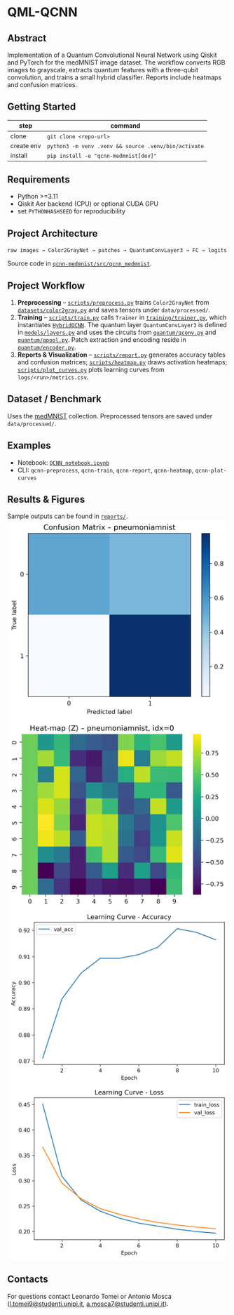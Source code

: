 # QML-QCNN

## Abstract
Implementation of a Quantum Convolutional Neural Network using Qiskit and PyTorch for the medMNIST image dataset. The workflow converts RGB images to grayscale, extracts quantum features with a three-qubit convolution, and trains a small hybrid classifier. Reports include heatmaps and confusion matrices.

## Getting Started
| step | command |
|------|---------|
| clone | `git clone <repo-url>` |
| create env | `python3 -m venv .venv && source .venv/bin/activate` |
| install | `pip install -e "qcnn-medmnist[dev]"` |

## Requirements
- Python >=3.11
- Qiskit Aer backend (CPU) or optional CUDA GPU
- set `PYTHONHASHSEED` for reproducibility

## Project Architecture
```
raw images → Color2GrayNet → patches → QuantumConvLayer3 → FC → logits
```
Source code in [`qcnn-medmnist/src/qcnn_medmnist`](qcnn-medmnist/src/qcnn_medmnist).

## Project Workflow
1. **Preprocessing** – [`scripts/preprocess.py`](qcnn-medmnist/src/qcnn_medmnist/scripts/preprocess.py)
   trains `Color2GrayNet` from [`datasets/color2gray.py`](qcnn-medmnist/src/qcnn_medmnist/datasets/color2gray.py)
   and saves tensors under `data/processed/`.
2. **Training** – [`scripts/train.py`](qcnn-medmnist/src/qcnn_medmnist/scripts/train.py)
   calls `Trainer` in [`training/trainer.py`](qcnn-medmnist/src/qcnn_medmnist/training/trainer.py),
   which instantiates [`HybridQCNN`](qcnn-medmnist/src/qcnn_medmnist/models/hybrid_qcnn.py).
   The quantum layer `QuantumConvLayer3` is defined in
   [`models/layers.py`](qcnn-medmnist/src/qcnn_medmnist/models/layers.py)
   and uses the circuits from [`quantum/qconv.py`](qcnn-medmnist/src/qcnn_medmnist/quantum/qconv.py)
   and [`quantum/qpool.py`](qcnn-medmnist/src/qcnn_medmnist/quantum/qpool.py).
   Patch extraction and encoding reside in [`quantum/encoder.py`](qcnn-medmnist/src/qcnn_medmnist/quantum/encoder.py).
3. **Reports & Visualization** – [`scripts/report.py`](qcnn-medmnist/src/qcnn_medmnist/scripts/report.py)
   generates accuracy tables and confusion matrices; [`scripts/heatmap.py`](qcnn-medmnist/src/qcnn_medmnist/scripts/heatmap.py)
   draws activation heatmaps; [`scripts/plot_curves.py`](qcnn-medmnist/src/qcnn_medmnist/scripts/plot_curves.py)
   plots learning curves from `logs/<run>/metrics.csv`.

## Dataset / Benchmark
Uses the [medMNIST](https://medmnist.com/) collection. Preprocessed tensors are saved under `data/processed/`.

## Examples
- Notebook: [`QCNN_notebook.ipynb`](qcnn-medmnist/QCNN_notebook.ipynb)
- CLI: `qcnn-preprocess`, `qcnn-train`, `qcnn-report`, `qcnn-heatmap`, `qcnn-plot-curves`

## Results & Figures
Sample outputs can be found in [`reports/`](qcnn-medmnist/reports).
![example](qcnn-medmnist/reports/pneumoniamnist_run_3q_011/figures/confusion_matrix.png)
![example](qcnn-medmnist/reports/pneumoniamnist_run_3q_011/figures/heatmap_idx0.png)
![example](qcnn-medmnist/reports/pneumoniamnist_run_3q_011/figures/learning_curve_acc.png)
![example](qcnn-medmnist/reports/pneumoniamnist_run_3q_011/figures/learning_curve_loss.png)

## Contacts
For questions contact Leonardo Tomei or Antonio Mosca (l.tomei9@studenti.unipi.it, a.mosca7@studenti.unipi.it).
